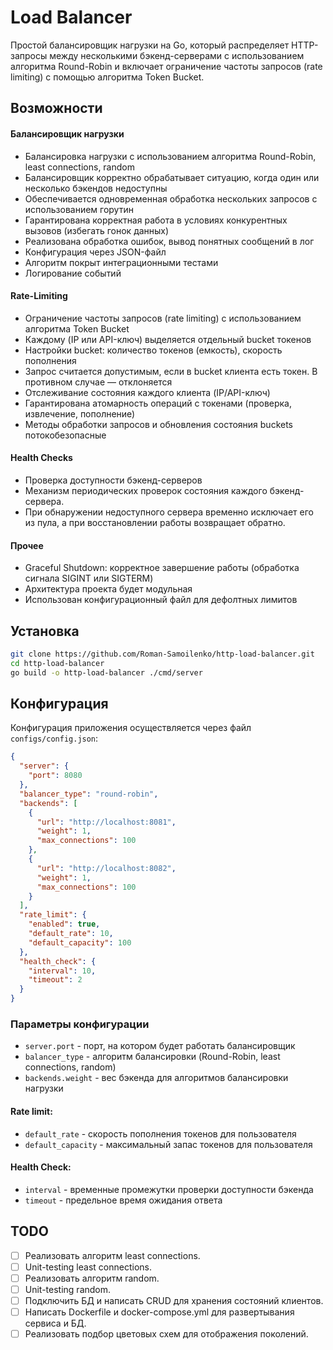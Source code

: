 # Load Balancer

Простой балансировщик нагрузки на Go, который распределяет HTTP-запросы между несколькими бэкенд-серверами с использованием алгоритма Round-Robin и включает ограничение частоты запросов (rate limiting) с помощью алгоритма Token Bucket.

## Возможности

#### Балансировщик нагрузки
- Балансировка нагрузки с использованием алгоритма Round-Robin, least connections, random
- Балансировщик корректно обрабатывает ситуацию, когда один или несколько бэкендов недоступны
- Обеспечивается одновременная обработка нескольких запросов с использованием горутин
- Гарантирована корректная работа в условиях конкурентных вызовов (избегать гонок данных)
- Реализована обработка ошибок, вывод понятных сообщений в лог
- Конфигурация через JSON-файл
- Алгоритм покрыт интеграционными тестами
- Логирование событий

#### Rate-Limiting
- Ограничение частоты запросов (rate limiting) с использованием алгоритма Token Bucket
- Каждому (IP или API-ключ) выделяется отдельный bucket токенов
- Настройки bucket: количество токенов (емкость), скорость пополнения
- Запрос считается допустимым, если в bucket клиента есть токен. В противном случае — отклоняется
- Отслеживание состояния каждого клиента (IP/API-ключ)
- Гарантирована атомарность операций с токенами (проверка, извлечение, пополнение)
- Методы обработки запросов и обновления состояния buckets потокобезопасные

#### Health Checks
- Проверка доступности бэкенд-серверов
- Механизм периодических проверок состояния каждого бэкенд-сервера.
- При обнаружении недоступного сервера временно исключает его из пула, а при восстановлении работы возвращает обратно.

#### Прочее
- Graceful Shutdown: корректное завершение работы (обработка сигнала SIGINT или SIGTERM)
- Архитектура проекта будет модульная
- Использован конфигурационный файл для дефолтных лимитов

## Установка

```bash
git clone https://github.com/Roman-Samoilenko/http-load-balancer.git
cd http-load-balancer
go build -o http-load-balancer ./cmd/server
```

## Конфигурация
Конфигурация приложения осуществляется через файл `configs/config.json`:

```json
{
  "server": {
    "port": 8080
  },
  "balancer_type": "round-robin",
  "backends": [
    {
      "url": "http://localhost:8081",
      "weight": 1,
      "max_connections": 100
    },
    {
      "url": "http://localhost:8082",
      "weight": 1,
      "max_connections": 100
    }
  ],
  "rate_limit": {
    "enabled": true,
    "default_rate": 10,
    "default_capacity": 100
  },
  "health_check": {
    "interval": 10,
    "timeout": 2
  }
}
```

### Параметры конфигурации
- `server.port` - порт, на котором будет работать балансировщик
- `balancer_type` - алгоритм балансировки (Round-Robin, least connections, random)
- `backends.weight` - вес бэкенда для алгоритмов балансировки нагрузки

#### Rate limit:
- `default_rate` - скорость пополнения токенов для пользователя
- `default_capacity` - максимальный запас токенов для пользователя

#### Health Check:
- `interval` - временные промежутки проверки доступности бэкенда
- `timeout` - предельное время ожидания ответа


## TODO
* [ ] Реализовать алгоритм least connections.
* [ ] Unit-testing least connections.
* [ ] Реализовать алгоритм random.
* [ ] Unit-testing random.
* [ ] Подключить БД и написать CRUD для хранения состояний клиентов.
* [ ] Написать Dockerfile и docker-compose.yml для развертывания сервиса и БД.
* [ ] Реализовать подбор цветовых схем для отображения поколений.